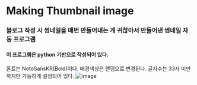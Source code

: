 # Making Thumbnail image
### 블로그 작성 시 썸네일을 매번 만들어내는 게 귀찮아서 만들어낸 썸네일 자동 프로그램
#### 이 프로그램은 python 기반으로 작성되어 있다.
폰트는 NotoSansKR(Bold)이다.
배경색상은 랜덤으로 변경된다.
글자수는 33자 미만까지만 가능하게 설정되어 있다.
![image](https://user-images.githubusercontent.com/47666431/111150411-68edb500-85d1-11eb-9053-3ccc0e4f1213.png)
